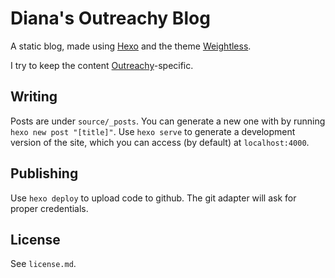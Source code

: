 # Diana's Outreachy Blog

A static blog, made using [Hexo](https://hexo.io/) and the theme [Weightless](https://git.fm/zllovesuki/hexo-theme-weightless).

I try to keep the content [Outreachy](https://wiki.gnome.org/Outreachy/)-specific.

## Writing

Posts are under `source/_posts`. You can generate a new one with by running `hexo new post "[title]"`. Use `hexo serve` to generate a development version of the site, which you can access (by default) at `localhost:4000`.

## Publishing

Use `hexo deploy` to upload code to github. The git adapter will ask for proper credentials.

## License

See `license.md`.
